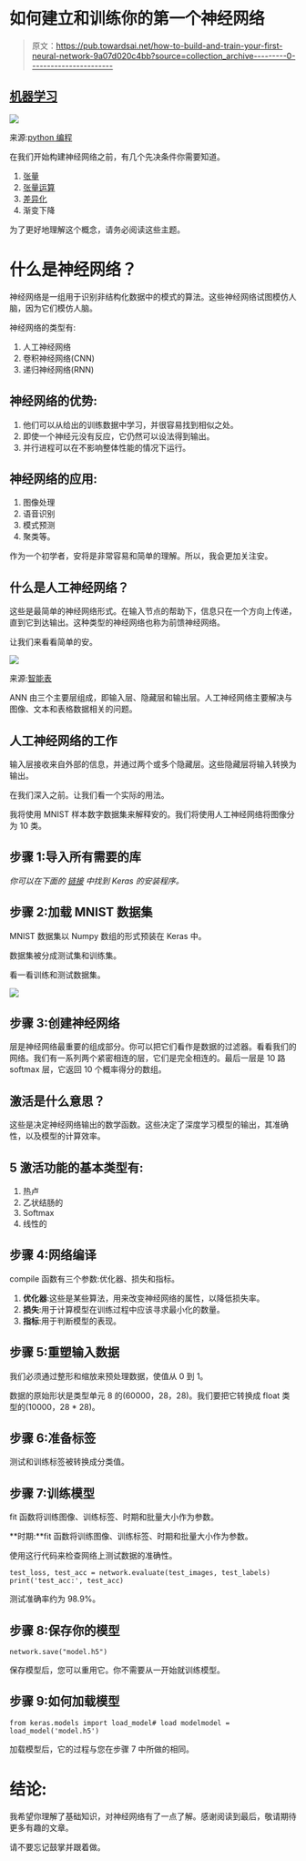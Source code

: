 # 如何建立和训练你的第一个神经网络

> 原文：<https://pub.towardsai.net/how-to-build-and-train-your-first-neural-network-9a07d020c4bb?source=collection_archive---------0----------------------->

## [机器学习](https://towardsai.net/p/category/machine-learning)

![](img/3c7621a519e43e0ec9f0b7372d8862a2.png)

来源:[python 编程](https://pythonprogramming.net/introduction-deep-learning-neural-network-pytorch/)

在我们开始构建神经网络之前，有几个先决条件你需要知道。

1.  [张量](https://en.wikipedia.org/wiki/Tensor)
2.  [张量运算](https://machinelearningmastery.com/introduction-to-tensors-for-machine-learning/)
3.  [差异化](https://www.khanacademy.org/math/ap-calculus-ab/ab-differentiation-1-new)
4.  渐变下降

为了更好地理解这个概念，请务必阅读这些主题。

# 什么是神经网络？

神经网络是一组用于识别非结构化数据中的模式的算法。这些神经网络试图模仿人脑，因为它们模仿人脑。

神经网络的类型有:

1.  人工神经网络
2.  卷积神经网络(CNN)
3.  递归神经网络(RNN)

## 神经网络的优势:

1.  他们可以从给出的训练数据中学习，并很容易找到相似之处。
2.  即使一个神经元没有反应，它仍然可以设法得到输出。
3.  并行进程可以在不影响整体性能的情况下运行。

## 神经网络的应用:

1.  图像处理
2.  语音识别
3.  模式预测
4.  聚类等。

作为一个初学者，安将是非常容易和简单的理解。所以，我会更加关注安。

## 什么是人工神经网络？

这些是最简单的神经网络形式。在输入节点的帮助下，信息只在一个方向上传递，直到它到达输出。这种类型的神经网络也称为前馈神经网络。

让我们来看看简单的安。

![](img/75f415451c2ef1ed89e36035dc53f939.png)

来源:[智能表](https://www.smartsheet.com/sites/default/files/IC-simplified-artificial-neural-networks-corrected.svg)

ANN 由三个主要层组成，即输入层、隐藏层和输出层。人工神经网络主要解决与图像、文本和表格数据相关的问题。

## 人工神经网络的工作

输入层接收来自外部的信息，并通过两个或多个隐藏层。这些隐藏层将输入转换为输出。

在我们深入之前。让我们看一个实际的用法。

我将使用 MNIST 样本数字数据集来解释安的。我们将使用人工神经网络将图像分为 10 类。

## 步骤 1:导入所有需要的库

*你可以在下面的* [*链接*](https://www.liquidweb.com/kb/how-to-install-keras/) *中找到 Keras 的安装程序。*

## 步骤 2:加载 MNIST 数据集

MNIST 数据集以 Numpy 数组的形式预装在 Keras 中。

数据集被分成测试集和训练集。

看一看训练和测试数据集。

![](img/b65ad2ea714b96457e55aa5532479162.png)

## 步骤 3:创建神经网络

层是神经网络最重要的组成部分。你可以把它们看作是数据的过滤器。看看我们的网络。我们有一系列两个紧密相连的层，它们是完全相连的。最后一层是 10 路 softmax 层，它返回 10 个概率得分的数组。

## 激活是什么意思？

这些是决定神经网络输出的数学函数。这些决定了深度学习模型的输出，其准确性，以及模型的计算效率。

## 5 激活功能的基本类型有:

1.  热卢
2.  乙状结肠的
3.  Softmax
4.  线性的

## 步骤 4:网络编译

compile 函数有三个参数:优化器、损失和指标。

1.  **优化器**:这些是某些算法，用来改变神经网络的属性，以降低损失率。
2.  **损失**:用于计算模型在训练过程中应该寻求最小化的数量。
3.  **指标**:用于判断模型的表现。

## 步骤 5:重塑输入数据

我们必须通过整形和缩放来预处理数据，使值从 0 到 1。

数据的原始形状是类型单元 8 的(60000，28，28)。我们要把它转换成 float 类型的(10000，28 * 28)。

## 步骤 6:准备标签

测试和训练标签被转换成分类值。

## 步骤 7:训练模型

fit 函数将训练图像、训练标签、时期和批量大小作为参数。

**时期:**fit 函数将训练图像、训练标签、时期和批量大小作为参数。

使用这行代码来检查网络上测试数据的准确性。

```
test_loss, test_acc = network.evaluate(test_images, test_labels)
print('test_acc:', test_acc)
```

测试准确率约为 98.9%。

## 步骤 8:保存你的模型

```
network.save("model.h5")
```

保存模型后，您可以重用它。你不需要从一开始就训练模型。

## 步骤 9:如何加载模型

```
from keras.models import load_model# load modelmodel = load_model('model.h5')
```

加载模型后，它的过程与您在步骤 7 中所做的相同。

# 结论:

我希望你理解了基础知识，对神经网络有了一点了解。感谢阅读到最后，敬请期待更多有趣的文章。

请不要忘记鼓掌并跟着做。